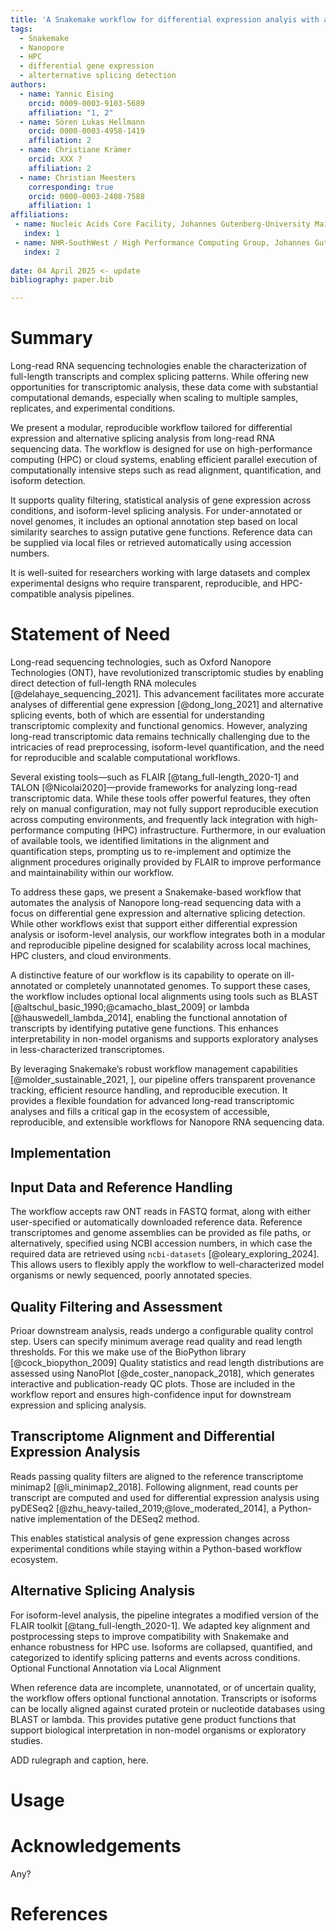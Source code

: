 ```yaml
---
title: 'A Snakemake workflow for differential expression analyis with alternative splicing detection using long read data'
tags:
  - Snakemake
  - Nanopore
  - HPC
  - differential gene expression
  - alterternative splicing detection
authors:
  - name: Yannic Eising
    orcid: 0009-0003-9103-5689
    affiliation: "1, 2"
  - name: Sören Lukas Hellmann
    orcid: 0000-0003-4958-1419
    affiliation: 2
  - name: Christiane Krämer
    orcid: XXX ?
    affiliation: 2
  - name: Christian Meesters
    corresponding: true
    orcid: 0000-0003-2408-7588
    affiliation: 1
affiliations:
 - name: Nucleic Acids Core Facility, Johannes Gutenberg-University Mainz, Germany
   index: 1
 - name: NHR-SouthWest / High Performance Computing Group, Johannes Gutenberg-University Mainz, Germany
   index: 2
   
date: 04 April 2025 <- update
bibliography: paper.bib

---
```


# Summary

Long-read RNA sequencing technologies enable the characterization of full-length transcripts and complex splicing patterns. While offering new opportunities for transcriptomic analysis, these data come with substantial computational demands, especially when scaling to multiple samples, replicates, and experimental conditions.

We present a modular, reproducible workflow tailored for differential expression and alternative splicing analysis from long-read RNA sequencing data.
The workflow is designed for use on high-performance computing (HPC) or cloud systems, enabling efficient parallel execution of computationally intensive steps such as read alignment, quantification, and isoform detection.

It supports quality filtering, statistical analysis of gene expression across conditions, and isoform-level splicing analysis. For under-annotated or novel genomes, it includes an optional annotation step based on local similarity searches to assign putative gene functions.
Reference data can be supplied via local files or retrieved automatically using accession numbers.

It is well-suited for researchers working with large datasets and complex experimental designs who require transparent, reproducible, and HPC-compatible analysis pipelines.

# Statement of Need

Long-read sequencing technologies, such as Oxford Nanopore Technologies (ONT), have revolutionized transcriptomic studies by enabling direct detection of full-length RNA molecules [@delahaye_sequencing_2021].
This advancement facilitates more accurate analyses of differential gene expression [@dong_long_2021] and alternative splicing events, both of which are essential for understanding transcriptomic complexity and functional genomics.
However, analyzing long-read transcriptomic data remains technically challenging due to the intricacies of read preprocessing, isoform-level quantification, and the need for reproducible and scalable computational workflows.

Several existing tools—such as FLAIR [@tang_full-length_2020-1] and TALON [@Nicolai2020]—provide frameworks for analyzing long-read transcriptomic data.
While these tools offer powerful features, they often rely on manual configuration, may not fully support reproducible execution across computing environments, and frequently lack integration with high-performance computing (HPC) infrastructure.
Furthermore, in our evaluation of available tools, we identified limitations in the alignment and quantification steps, prompting us to re-implement and optimize the alignment procedures originally provided by FLAIR to improve performance and maintainability within our workflow.

To address these gaps, we present a Snakemake-based workflow that automates the analysis of Nanopore long-read sequencing data with a focus on differential gene expression and alternative splicing detection.
While other workflows exist that support either differential expression analysis or isoform-level analysis, our workflow integrates both in a modular and reproducible pipeline designed for scalability across local machines, HPC clusters, and cloud environments.

A distinctive feature of our workflow is its capability to operate on ill-annotated or completely unannotated genomes.
To support these cases, the workflow includes optional local alignments using tools such as BLAST [@altschul_basic_1990;@camacho_blast_2009] or lambda [@hauswedell_lambda_2014], enabling the functional annotation of transcripts by identifying putative gene functions.
This enhances interpretability in non-model organisms and supports exploratory analyses in less-characterized transcriptomes.

By leveraging Snakemake’s robust workflow management capabilities [@molder_sustainable_2021,
], our pipeline offers transparent provenance tracking, efficient resource handling, and reproducible execution.
It provides a flexible foundation for advanced long-read transcriptomic analyses and fills a critical gap in the ecosystem of accessible, reproducible, and extensible workflows for Nanopore RNA sequencing data.

## Implementation

## Input Data and Reference Handling

The workflow accepts raw ONT reads in FASTQ format, along with either user-specified or automatically downloaded reference data. Reference transcriptomes and genome assemblies can be provided as file paths, or alternatively, specified using NCBI accession numbers, in which case the required data are retrieved using `ncbi-datasets` [@oleary_exploring_2024].
This allows users to flexibly apply the workflow to well-characterized model organisms or newly sequenced, poorly annotated species.

## Quality Filtering and Assessment

Prioar downstream analysis, reads undergo a configurable quality control step. Users can specify minimum average read quality and read length thresholds. For this we make use of the BioPython library [@cock_biopython_2009] Quality statistics and read length distributions are assessed using NanoPlot [@de_coster_nanopack_2018], which generates interactive and publication-ready QC plots. Those are included in the workflow report and ensures high-confidence input for downstream expression and splicing analysis.

## Transcriptome Alignment and Differential Expression Analysis

Reads passing quality filters are aligned to the reference transcriptome minimap2 [@li_minimap2_2018]. Following alignment, read counts per transcript are computed and used for differential expression analysis using pyDESeq2 [@zhu_heavy-tailed_2019;@love_moderated_2014], a Python-native implementation of the DESeq2 method.

This enables statistical analysis of gene expression changes across experimental conditions while staying within a Python-based workflow ecosystem.

## Alternative Splicing Analysis

For isoform-level analysis, the pipeline integrates a modified version of the FLAIR toolkit [@tang_full-length_2020-1]. We adapted key alignment and postprocessing steps to improve compatibility with Snakemake and enhance robustness for HPC use. Isoforms are collapsed, quantified, and categorized to identify splicing patterns and events across conditions.
Optional Functional Annotation via Local Alignment

When reference data are incomplete, unannotated, or of uncertain quality, the workflow offers optional functional annotation. Transcripts or isoforms can be locally aligned against curated protein or nucleotide databases using BLAST or lambda. This provides putative gene product functions that support biological interpretation in non-model organisms or exploratory studies.

ADD rulegraph and caption, here.

# Usage


# Acknowledgements

Any?

# References
